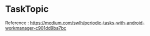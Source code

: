 # TaskTopic

Reference : https://medium.com/swlh/periodic-tasks-with-android-workmanager-c901dd9ba7bc
